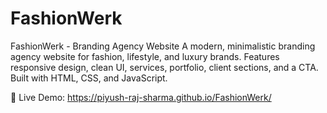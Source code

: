 # FashionWerk
FashionWerk - Branding Agency Website  A modern, minimalistic branding agency website for fashion, lifestyle, and luxury brands. Features responsive design, clean UI, services, portfolio, client sections, and a CTA. Built with HTML, CSS, and JavaScript.

🔗 Live Demo: https://piyush-raj-sharma.github.io/FashionWerk/
